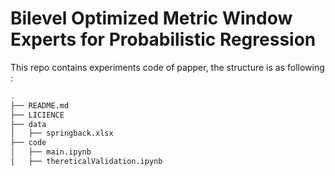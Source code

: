 # Bilevel Optimized Metric Window Experts for Probabilistic Regression

This repo contains experiments code of papper, the structure is as following : 
```bash
.
├── README.md
├── LICIENCE
├── data
│   ├── springback.xlsx
├── code
│   ├── main.ipynb
│   ├── thereticalValidation.ipynb





